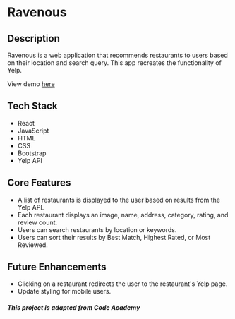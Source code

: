 # Ravenous

## Description
Ravenous is a web application that recommends restaurants to users based on their location and search query. This app recreates the functionality of Yelp. 

View demo [here](ravenous-one-plum.vercel.app)

## Tech Stack
* React
* JavaScript
* HTML
* CSS
* Bootstrap
* Yelp API

## Core Features
* A list of restaurants is displayed to the user based on results from the Yelp API.
* Each restaurant displays an image, name, address, category, rating, and review count.
* Users can search restaurants by location or keywords.
* Users can sort their results by Best Match, Highest Rated, or Most Reviewed.

## Future Enhancements 
* Clicking on a restaurant redirects the user to the restaurant's Yelp page.
* Update styling for mobile users.

##### This project is adapted from Code Academy
